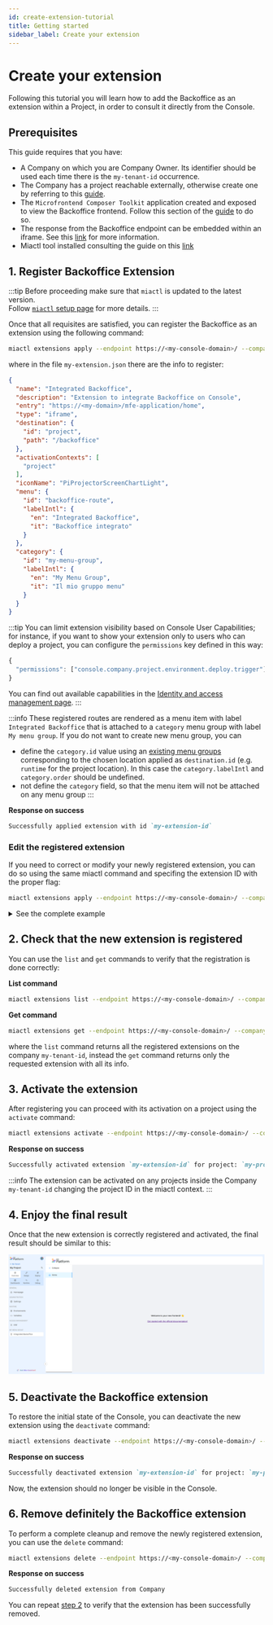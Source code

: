 ```yaml
---
id: create-extension-tutorial
title: Getting started
sidebar_label: Create your extension
---
```


# Create your extension

Following this tutorial you will learn how to add the Backoffice as an extension within a Project, in order to consult it directly from the Console.

## Prerequisites

This guide requires that you have:

- A Company on which you are Company Owner. Its identifier should be used each time there is the `my-tenant-id` occurrence.
- The Company has a project reachable externally, otherwise create one by referring to this [guide](/console/project-configuration/create-a-project.mdx).
- The `Microfrontend Composer Toolkit` application created and exposed to view the Backoffice frontend. Follow this section of the [guide](/microfrontend-composer/tutorials/basics.mdx#setup-the-microservices) to do so.
- The response from the Backoffice endpoint can be embedded within an iframe. See this [link](/development_suite/api-console/api-design/endpoints.md#manage-advanced-endpoint-parameters) for more information.
- Miactl tool installed consulting the guide on this [link](/cli/miactl/20_setup.md)

## 1. Register Backoffice Extension

:::tip
Before proceeding make sure that `miactl` is updated to the latest version.  
Follow [`miactl` setup page][setup-miactl] for more details.
:::

Once that all requisites are satisfied, you can register the Backoffice as an extension using the following command:

```sh
miactl extensions apply --endpoint https://<my-console-domain>/ --company-id my-tenant-id -f ./<relative-path>/my-extension.json
```

where in the file `my-extension.json` there are the info to register:

```json
{
  "name": "Integrated Backoffice",
  "description": "Extension to integrate Backoffice on Console",
  "entry": "https://<my-domain>/mfe-application/home",
  "type": "iframe",
  "destination": {
    "id": "project",
    "path": "/backoffice"
  },
  "activationContexts": [
    "project"
  ],
  "iconName": "PiProjectorScreenChartLight",
  "menu": {
    "id": "backoffice-route",
    "labelIntl": {
      "en": "Integrated Backoffice",
      "it": "Backoffice integrato"
    }
  },
  "category": {
    "id": "my-menu-group",
    "labelIntl": {
      "en": "My Menu Group",
      "it": "Il mio gruppo menu"
    }
  }
}
```

:::tip
You can limit extension visibility based on Console User Capabilities; for instance, if you want to show your extension only to users who can deploy a project, you can configure the `permissions` key defined in this way:

```js
{
  "permissions": ["console.company.project.environment.deploy.trigger"]
}
```

You can find out available capabilities in the [Identity and access management page](/development_suite/identity-and-access-management/console-levels-and-permission-management.md#identity-capabilities-inside-console).
:::

:::info
These registered routes are rendered as a menu item with label `Integrated Backoffice` that is attached to a `category` menu group with label `My menu group`. If you do not want to create new menu group, you can 
- define the `category.id` value using an [existing menu groups](/console/console-extensibility/locations.md) corresponding to the chosen location applied as `destination.id` (e.g. `runtime` for the project location). In this case the `category.labelIntl` and `category.order` should be undefined.
- not define the `category` field, so that the menu item will not be attached on any menu group 
:::

**Response on success**
```markdown
Successfully applied extension with id `my-extension-id`
```

### Edit the registered extension

If you need to correct or modify your newly registered extension, you can do so using the same miactl command and specifing the extension ID with the proper flag:

```sh
miactl extensions apply --endpoint https://<my-console-domain>/ --company-id my-tenant-id -f ./<relative-path>/my-extension.json --extension-id my-extension-id 
```

<details>
  <summary>See the complete example</summary>

The `my-extension.json` file should always contains all the extension info, both those to edit and both those that are already registered:

```json
{
  "name": "Integrated Backoffice",
  "description": "Extension to integrate Backoffice on Console",
  "entry": "https://<my-domain>/mfe-application/home",
  "type": "iframe",
  "destination": {
    "id": "project",
    "path": "/backoffice"
  },
  "activationContexts": [
    "project"
  ],
  "iconName": "PiProjectorScreenChartLight",
  "menu": {
    "id": "backoffice-route,",
    "labelIntl": {
      "en": "Edited Integrated Backoffice",
      "it": "Backoffice Integrato Modificato"
    }
  },
  "category": {
    "id": "my-menu-group,",
    "labelIntl": {
      "en": "My Menu Group",
      "it": "Il mio gruppo menu"
    }
  }
}
```

**Response on success**: 
```markdown
Successfully applied extension with id `my-extension-id`
```

In this example, the `labelIntl` of the menu item has been modified.

</details>

## 2. Check that the new extension is registered

You can use the `list` and `get` commands to verify that the registration is done correctly:

**List command**
```sh
miactl extensions list --endpoint https://<my-console-domain>/ --company-id my-tenant-id
```

**Get command**
```sh
miactl extensions get --endpoint https://<my-console-domain>/ --company-id my-tenant-id --extension-id my-extension-id
```

where the `list` command returns all the registered extensions on the company `my-tenant-id`, instead the `get` command returns only the requested extension with all its info.

## 3. Activate the extension

After registering you can proceed with its activation on a project using the `activate` command:

```sh
miactl extensions activate --endpoint https://<my-console-domain>/ --company-id my-tenant-id --project-id my-project-id --extension-id my-extension-id
```

**Response on success**
```markdown
Successfully activated extension `my-extension-id` for project: `my-project-id`
```

:::info
The extension can be activated on any projects inside the Company `my-tenant-id` changing the project ID in the miactl context.
:::

## 4. Enjoy the final result

Once that the new extension is correctly registered and activated, the final result should be similar to this:

![backoffice extension overview](img/backofficeExtensionTutorial.png)

## 5. Deactivate the Backoffice extension

To restore the initial state of the Console, you can deactivate the new extension using the `deactivate` command:

```sh
miactl extensions deactivate --endpoint https://<my-console-domain>/ --company-id my-tenant-id --project-id my-project-id --extension-id my-extension-id
```

**Response on success**
```markdown
Successfully deactivated extension `my-extension-id` for project: `my-project-id`
```

Now, the extension should no longer be visible in the Console.

## 6. Remove definitely the Backoffice extension

To perform a complete cleanup and remove the newly registered extension, you can use the `delete` command:

```sh
miactl extensions delete --endpoint https://<my-console-domain>/ --company-id my-tenant-id --extension-id my-extension-id
```

**Response on success**
```markdown
Successfully deleted extension from Company
```

You can repeat [step 2](#2-check-that-the-new-extension-is-registered) to verify that the extension has been successfully removed.

<!-- Links -->
[setup-miactl]: ../../cli/miactl/20_setup#installation

